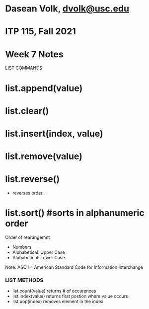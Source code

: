 # Dasean Volk, dvolk@usc.edu
# ITP 115, Fall 2021
# Week 7 Notes



LIST COMMANDS
# list.append(value)
# list.clear()
# list.insert(index, value)
# list.remove(value)

# list.reverse()
* reverses order..

# list.sort() #sorts in alphanumeric order
Order of rearangemnt 
* Numbers
* Alphabetical: Upper Case
* Alphabetical: Lower Case


Note: ASCII = American Standard Code for Information Interchange


### LIST METHODS
* list.count(value)
returns # of occurences
* list.index(value)
returns first postion where value occurs
* list.pop(index)
removes element in the index
